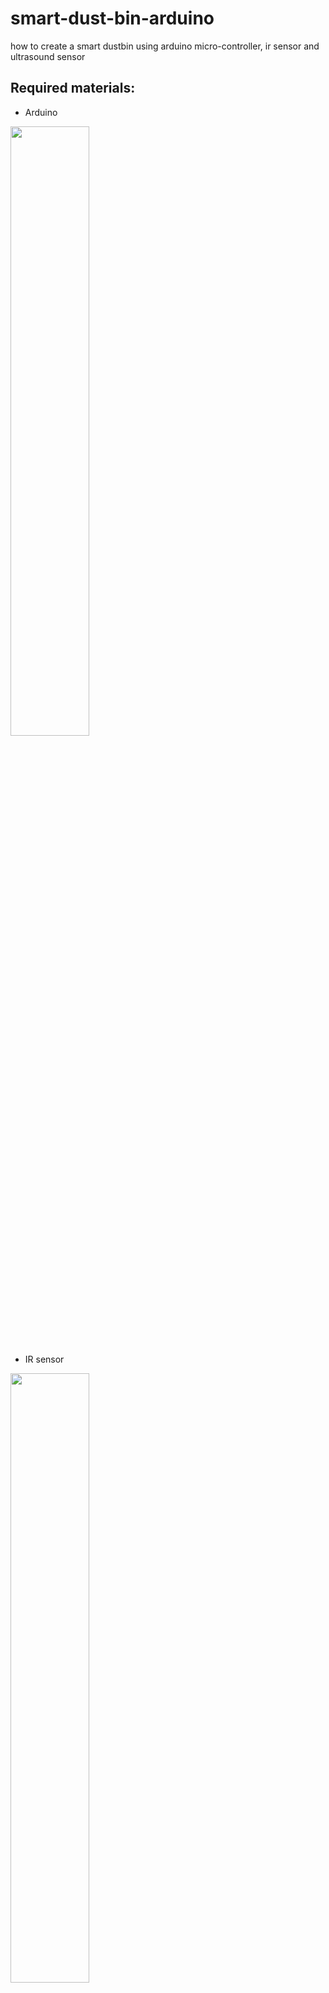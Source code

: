 # smart-dust-bin-arduino
how to create a smart dustbin using arduino micro-controller, ir sensor and ultrasound sensor 

## Required materials:
- Arduino

<img src="https://github.com/AAKASH-2207/smart-dust-bin-arduino/assets/90674945/ebb235c6-e945-40a4-82b0-fe2395687fab" width=50% height=50%>

- IR sensor

<img src="https://github.com/AAKASH-2207/smart-dust-bin-arduino/assets/90674945/5d757890-dd31-4d3e-af73-8d8a0d366408" width=50% height=50%>

- ultrasound sensor (HC SR04)

<img src="https://github.com/AAKASH-2207/smart-dust-bin-arduino/assets/90674945/ffab6ded-248f-4c08-bf9b-433cccab39d7" width=50% height=50%>

- Servo

<img src="https://github.com/AAKASH-2207/smart-dust-bin-arduino/assets/90674945/6a02c57a-35c3-45ed-ac3f-786145d7d0c6" width=50% height=50%>

- Jumper wires

